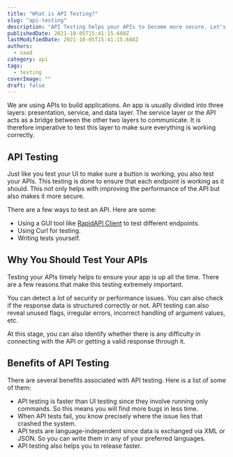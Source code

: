 ```yaml
---
title: "What is API Testing?"
slug: "api-testing"
description: "API Testing helps your APIs to become more secure. Let's see how."
publishedDate: 2021-10-05T15:41:15.688Z
lastModifiedDate: 2021-10-05T15:41:15.688Z
authors:
  - saad
category: api
tags:
  - testing
coverImage: ""
draft: false
---
```


<Lead>
We are using APIs to build applications. An app is usually divided into three layers: presentation, service, and data layer. The service layer or the API acts as a bridge between the other two layers to communicate. It is therefore imperative to test this layer to make sure everything is working correctly.
</Lead>

## API Testing

Just like you test your UI to make sure a button is working, you also test your APIs. This testing is done to ensure that each endpoint is working as it should. This not only helps with improving the performance of the API but also makes it more secure.

There are a few ways to test an API. Here are some:

- Using a GUI tool like [RapidAPI Client](https://RapidAPI.com/products/api-design/?utm_source=RapidAPI.com/guides&utm_medium=DevRel&utm_campaign=DevRel) to test different endpoints.
- Using Curl for testing.
- Writing tests yourself.

## Why You Should Test Your APIs

Testing your APIs timely helps to ensure your app is up all the time. There are a few reasons that make this testing extremely important.

You can detect a lot of security or performance issues. You can also check if the response data is structured correctly or not. API testing can also reveal unused flags, irregular errors, incorrect handling of argument values, etc.

At this stage, you can also identify whether there is any difficulty in connecting with the API or getting a valid response through it.

## Benefits of API Testing

There are several benefits associated with API testing. Here is a list of some of them:

- API testing is faster than UI testing since they involve running only commands. So this means you will find more bugs in less time.
- When API tests fail, you know precisely where the issue lies that crashed the system.
- API tests are language-independent since data is exchanged via XML or JSON. So you can write them in any of your preferred languages.
- API testing also helps you to release faster.
